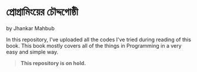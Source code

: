 # প্রোগ্রামিংয়ের চৌদ্দগোষ্ঠী
by Jhankar Mahbub

In this repository, I've uploaded all the codes I've tried during reading of this book. This book mostly covers all of the things in Programming in a very easy and simple way.

> **This repository is on hold.**
